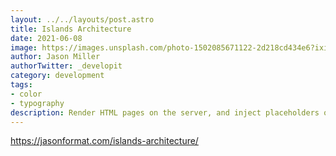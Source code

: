 ```yaml
---
layout: ../../layouts/post.astro
title: Islands Architecture
date: 2021-06-08
image: https://images.unsplash.com/photo-1502085671122-2d218cd434e6?ixid=MnwxMjA3fDB8MHxwaG90by1wYWdlfHx8fGVufDB8fHx8&ixlib=rb-1.2.1&auto=format&fit=crop&w=1698&q=80
author: Jason Miller
authorTwitter: _developit
category: development
tags:
- color
- typography
description: Render HTML pages on the server, and inject placeholders or slots around highly dynamic regions.
---
```


https://jasonformat.com/islands-architecture/
